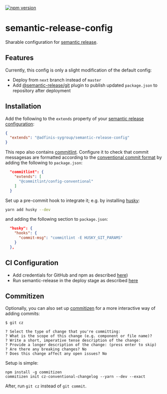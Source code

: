 [![npm version](https://badge.fury.io/js/%40adfinis-sygroup%2Fsemantic-release-config.svg)](https://badge.fury.io/js/%40adfinis-sygroup%2Fsemantic-release-config)

# semantic-release-config

Sharable configuration for [semantic release](https://semantic-release.gitbook.io).

## Features

Currently, this config is only a slight modification of the default config:

- Deploy from `next` branch instead of `master`
- Add [@semantic-release/git](https://github.com/semantic-release/git) plugin to publish updated `package.json` to repository after deployment

## Installation

Add the following to the `extends` property of your [semantic release configuration](https://semantic-release.gitbook.io/semantic-release/usage/configuration#configuration-file):

```json
{
  "extends": "@adfinis-sygroup/semantic-release-config"
}
```

This repo also contains [commitlint](https://github.com/conventional-changelog/commitlint). Configure it to check that commit messagesas are formatted according to the [conventional commit format](https://www.conventionalcommits.org) by adding the following to `package.json`:

```json
  "commitlint": {
    "extends": [
      "@commitlint/config-conventional"
    ]
  }
```

Set up a pre-commit hook to integrate it; e.g. by installing [husky](https://github.com/typicode/husky):

```bash
yarn add husky --dev
```

and adding the following section to `package.json`:

```json
  "husky": {
    "hooks": {
      "commit-msg": "commitlint -E HUSKY_GIT_PARAMS"
    }
  },
```

## CI Configuration

- Add credentials for GitHub and npm as described [here](https://semantic-release.gitbook.io/semantic-release/usage/ci-configuration))
- Run semantic-release in the deploy stage as described [here](https://semantic-release.gitbook.io/semantic-release/recipes/recipes/travis)

## Commitizen

Optionally, you can also set up [commitizen](https://github.com/commitizen/cz-cli) for a more interactive way of adding commits:

```
$ git cz

? Select the type of change that you're committing:
? What is the scope of this change (e.g. component or file name)?
? Write a short, imperative tense description of the change:
? Provide a longer description of the change: (press enter to skip)
? Are there any breaking changes? No
? Does this change affect any open issues? No
```

Setup is simple:

```
npm install -g commitizen
commitizen init cz-conventional-changelog --yarn --dev --exact
```

After, run `git cz` instead of `git commit`.
